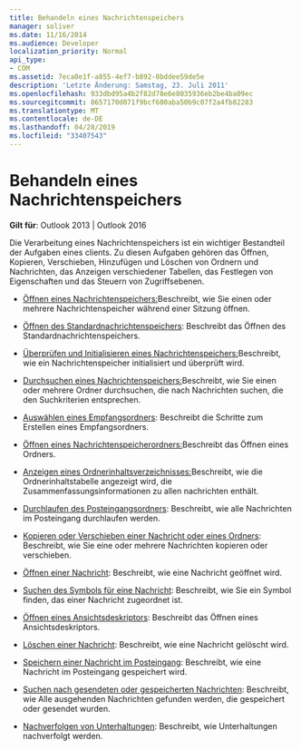 ```yaml
---
title: Behandeln eines Nachrichtenspeichers
manager: soliver
ms.date: 11/16/2014
ms.audience: Developer
localization_priority: Normal
api_type:
- COM
ms.assetid: 7eca0e1f-a855-4ef7-b892-0bddee59de5e
description: 'Letzte Änderung: Samstag, 23. Juli 2011'
ms.openlocfilehash: 933dbd95a4b2f82d78e6e8035936eb2be4ba09ec
ms.sourcegitcommit: 8657170d071f9bcf680aba50b9c07f2a4fb82283
ms.translationtype: MT
ms.contentlocale: de-DE
ms.lasthandoff: 04/28/2019
ms.locfileid: "33407543"
---
```

# <a name="handling-a-message-store"></a>Behandeln eines Nachrichtenspeichers
  
**Gilt für**: Outlook 2013 | Outlook 2016 
  
Die Verarbeitung eines Nachrichtenspeichers ist ein wichtiger Bestandteil der Aufgaben eines clients. Zu diesen Aufgaben gehören das Öffnen, Kopieren, Verschieben, Hinzufügen und Löschen von Ordnern und Nachrichten, das Anzeigen verschiedener Tabellen, das Festlegen von Eigenschaften und das Steuern von Zugriffsebenen.

- [Öffnen eines Nachrichtenspeichers:](opening-a-message-store.md)Beschreibt, wie Sie einen oder mehrere Nachrichtenspeicher während einer Sitzung öffnen.
    
- [Öffnen des Standardnachrichtenspeichers](opening-the-default-message-store.md): Beschreibt das Öffnen des Standardnachrichtenspeichers.
    
- [Überprüfen und Initialisieren eines Nachrichtenspeichers:](validating-and-initializing-a-message-store.md)Beschreibt, wie ein Nachrichtenspeicher initialisiert und überprüft wird.
    
- [Durchsuchen eines Nachrichtenspeichers:](searching-a-message-store.md)Beschreibt, wie Sie einen oder mehrere Ordner durchsuchen, die nach Nachrichten suchen, die den Suchkriterien entsprechen.
    
- [Auswählen eines Empfangsordners](selecting-a-receive-folder.md): Beschreibt die Schritte zum Erstellen eines Empfangsordners.
    
- [Öffnen eines Nachrichtenspeicherordners:](opening-a-message-store-folder.md)Beschreibt das Öffnen eines Ordners.
    
- [Anzeigen eines Ordnerinhaltsverzeichnisses:](displaying-a-folder-contents-table.md)Beschreibt, wie die Ordnerinhaltstabelle angezeigt wird, die Zusammenfassungsinformationen zu allen nachrichten enthält.
    
- [Durchlaufen des Posteingangsordners](traversing-the-inbox-folder.md): Beschreibt, wie alle Nachrichten im Posteingang durchlaufen werden.
    
- [Kopieren oder Verschieben einer Nachricht oder eines Ordners](copying-or-moving-a-message-or-a-folder.md): Beschreibt, wie Sie eine oder mehrere Nachrichten kopieren oder verschieben.
    
- [Öffnen einer Nachricht](opening-a-message.md): Beschreibt, wie eine Nachricht geöffnet wird.
    
- [Suchen des Symbols für eine Nachricht](finding-the-icon-for-a-message.md): Beschreibt, wie Sie ein Symbol finden, das einer Nachricht zugeordnet ist.
    
- [Öffnen eines Ansichtsdeskriptors](opening-a-view-descriptor.md): Beschreibt das Öffnen eines Ansichtsdeskriptors.
    
- [Löschen einer Nachricht](deleting-a-message.md): Beschreibt, wie eine Nachricht gelöscht wird.
    
- [Speichern einer Nachricht im Posteingang](saving-a-message-in-the-inbox.md): Beschreibt, wie eine Nachricht im Posteingang gespeichert wird.
    
- [Suchen nach gesendeten oder gespeicherten Nachrichten](finding-sent-or-saved-messages.md): Beschreibt, wie Alle ausgehenden Nachrichten gefunden werden, die gespeichert oder gesendet wurden.
    
- [Nachverfolgen von Unterhaltungen](tracking-conversations.md): Beschreibt, wie Unterhaltungen nachverfolgt werden.
    

